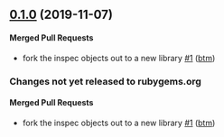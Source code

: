 <!-- usage documentation: http://expeditor-docs.es.chef.io/configuration/changelog/ -->

<!-- latest_release 0.1.0 -->
## [0.1.0](https://github.com/inspec/inspec-objects/tree/0.1.0) (2019-11-07)

#### Merged Pull Requests
- fork the inspec objects out to a new library [#1](https://github.com/inspec/inspec-objects/pull/1) ([btm](https://github.com/btm))
<!-- latest_release -->

<!-- release_rollup -->
### Changes not yet released to rubygems.org

#### Merged Pull Requests
- fork the inspec objects out to a new library [#1](https://github.com/inspec/inspec-objects/pull/1) ([btm](https://github.com/btm)) <!-- 0.1.0 -->
<!-- release_rollup -->

<!-- latest_stable_release -->
<!-- latest_stable_release -->